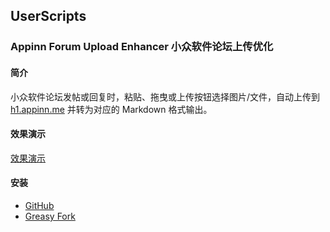 ## UserScripts

### Appinn Forum Upload Enhancer 小众软件论坛上传优化

#### 简介

小众软件论坛发帖或回复时，粘贴、拖曳或上传按钮选择图片/文件，自动上传到 [h1.appinn.me](https://h1.appinn.me/) 并转为对应的 Markdown 格式输出。

#### 效果演示

[效果演示](./Appinn%20Forum%20Upload%20Enhancer)

#### 安装

- [GitHub](./Appinn%20Forum%20Upload%20Enhancer/Appinn%20Forum%20Upload%20Enhancer.js)
- [Greasy Fork](https://greasyfork.org/zh-CN/scripts/529910-appinn-forum-upload-enhancer)
